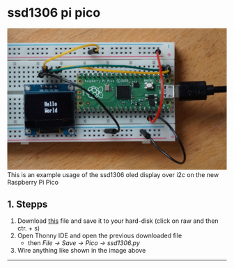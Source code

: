 # ssd1306 pi pico
![](https://raw.githubusercontent.com/joeort/pico_ssd1306/main/image_header.jpg)
This is an example usage of the ssd1306 oled display over i2c on the new Raspberry Pi Pico

## 1. Stepps
1. Download [this](https://github.com/micropython/micropython/blob/master/drivers/display/ssd1306.py "this") file and save it to your hard-disk (click on raw and then ctr. + s)
2.  Open Thonny IDE and open the previous downloaded file 
	- then *File -> Save -> Pico -> ssd1306.py*
3. Wire anything like shown in the image above

-----------------------------------------------------------------------
